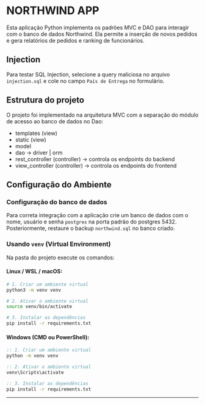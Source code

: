 # NORTHWIND APP

Esta aplicação Python implementa os padrões MVC e DAO para interagir com o banco de dados Northwind. Ela permite a inserção de novos pedidos e gera relatórios de pedidos e ranking de funcionários.

## Injection

Para testar SQL Injection, selecione a query maliciosa no arquivo `injection.sql` e cole no campo `País de Entrega` no formulário.

## Estrutura do projeto

O projeto foi implementado na arquitetura MVC com a separação do módulo de acesso ao banco de dados no Dao:

- templates (view)
- static (view)
- model
- dao -> driver | orm
- rest_controller (controller) -> controla os endpoints do backend
- view_controller (controller) -> controla os endpoints do frontend


## Configuração do Ambiente

### Configuração do banco de dados

Para correta integração com a aplicação crie um banco de dados com o nome, usuário e senha `postgres` na porta padrão do postgres 5432. Posteriormente, restaure o backup `northwind.sql` no banco criado.

### Usando `venv` (Virtual Environment)

Na pasta do projeto execute os comandos:

#### Linux / WSL / macOS:

```bash
# 1. Criar um ambiente virtual
python3 -m venv venv

# 2. Ativar o ambiente virtual
source venv/bin/activate

# 3. Instalar as dependências
pip install -r requirements.txt
```

#### Windows (CMD ou PowerShell):

```cmd
:: 1. Criar um ambiente virtual
python -m venv venv

:: 2. Ativar o ambiente virtual
venv\Scripts\activate

:: 3. Instalar as dependências
pip install -r requirements.txt
```

---
